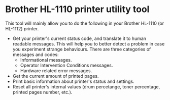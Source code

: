 # Brother HL-1110 printer utility tool

This tool will mainly allow you to do the following in your Brother HL-1110 (or HL-1112) printer.

- Get your printer's current status code, and translate it to human readable messages. This will help you to better detect a problem in case you experiment strange behaviours. There are three categories of messages and codes:
    - Informational messages.
    - Operator Intervention Conditions messages.
    - Hardware related error messages.
- Get the current amount of printed pages.
- Print basic information about printer's status and settings.
- Reset all printer's internal values (drum percetange, toner percentage, printed pages number, etc.).

